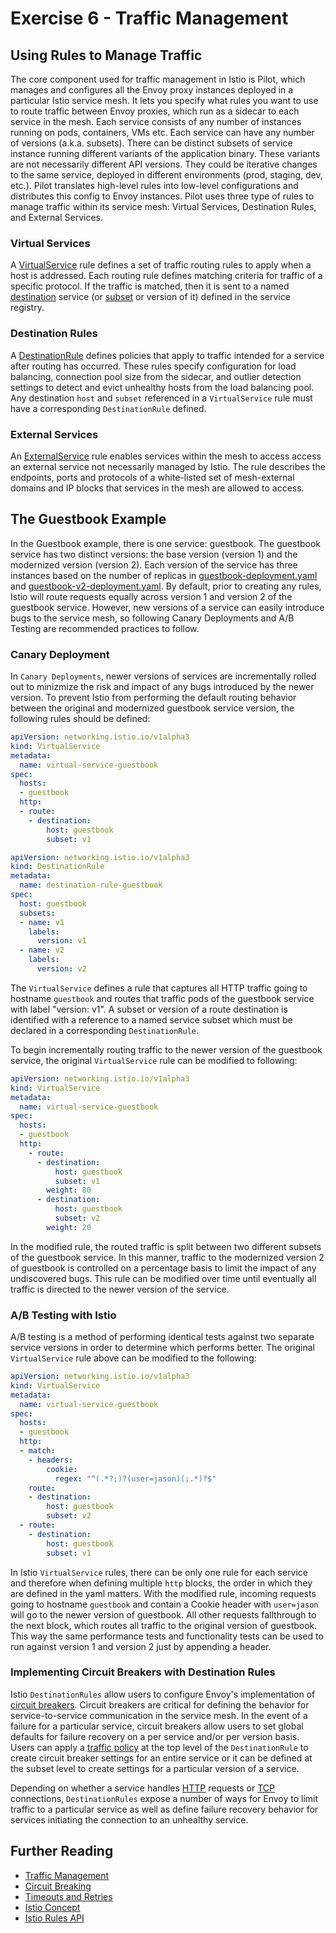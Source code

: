 # Exercise 6 - Traffic Management

## Using Rules to Manage Traffic
The core component used for traffic management in Istio is Pilot, which manages and configures all the Envoy proxy instances deployed in a particular Istio service mesh. It lets you specify what rules you want to use to route traffic between Envoy proxies, which run as a sidecar to each service in the mesh.  Each service consists of any number of instances running on pods, containers, VMs etc.  Each service can have any number of versions (a.k.a. subsets).  There can be distinct subsets of service instance running different variants of the application binary. These variants are not necessarily different API versions. They could be iterative changes to the same service, deployed in different environments (prod, staging, dev, etc.).  Pilot translates high-level rules into low-level configurations and distributes this config to Envoy instances.  Pilot uses three type of rules to manage traffic within its service mesh: Virtual Services, Destination Rules, and External Services.

### Virtual Services
A [VirtualService](https://preliminary.istio.io/docs/reference/config/istio.networking.v1alpha3.html#VirtualService) rule defines a set of traffic routing rules to apply when a host is addressed. Each routing rule defines matching criteria for traffic of a specific protocol. If the traffic is matched, then it is sent to a named [destination](https://preliminary.istio.io/docs/reference/config/istio.networking.v1alpha3.html#Destination) service (or [subset](https://preliminary.istio.io/docs/reference/config/istio.networking.v1alpha3.html#Subset) or version of it) defined in the service registry.

### Destination Rules
A [DestinationRule](https://preliminary.istio.io/docs/reference/config/istio.networking.v1alpha3.html#Destination) defines policies that apply to traffic intended for a service after routing has occurred. These rules specify configuration for load balancing, connection pool size from the sidecar, and outlier detection settings to detect and evict unhealthy hosts from the load balancing pool. Any destination `host` and `subset` referenced in a `VirtualService` rule must have a corresponding `DestinationRule` defined.

### External Services
An [ExternalService](https://preliminary.istio.io/docs/reference/config/istio.networking.v1alpha3.html#ExternalService) rule enables services within the mesh to access access an external service not necessarily managed by Istio.  The rule describes the endpoints, ports and protocols of a white-listed set of mesh-external domains and IP blocks that services in the mesh are allowed to access.

## The Guestbook Example
In the Guestbook example, there is one service: guestbook.  The guestbook service has two distinct versions: the base version (version 1) and the modernized version (version 2).  Each version of the service has three instances based on the number of replicas in [guestbook-deployment.yaml](https://github.com/linsun/examples/blob/master/guestbook-go/guestbook-deployment.yaml) and [guestbook-v2-deployment.yaml](https://github.com/linsun/examples/blob/master/guestbook-go/guestbook-v2-deployment.yaml).  By default, prior to creating any rules, Istio will route requests equally across version 1 and version 2 of the guestbook service.  However, new versions of a service can easily introduce bugs to the service mesh, so following Canary Deployments and A/B Testing are recommended practices to follow.

### Canary Deployment
In `Canary Deployments`, newer versions of services are incrementally rolled out to minizmize the risk and impact of any bugs introduced by the newer version.  To prevent Istio from performing the default routing behavior between the original and modernized guestbook service version, the following rules should be defined:

```yaml
apiVersion: networking.istio.io/v1alpha3
kind: VirtualService
metadata:
  name: virtual-service-guestbook
spec:
  hosts:
  - guestbook
  http:
  - route:
    - destination:
        host: guestbook
        subset: v1
```

```yaml
apiVersion: networking.istio.io/v1alpha3
kind: DestinationRule
metadata:
  name: destination-rule-guestbook
spec:
  host: guestbook
  subsets:
  - name: v1
    labels:
      version: v1
  - name: v2
    labels:
      version: v2
```

The `VirtualService` defines a rule that captures all HTTP traffic going to hostname `guestbook` and routes that traffic pods of the guestbook service with label "version: v1".  A subset or version of a route destination is identified with a reference to a named service subset which must be declared in a corresponding `DestinationRule`.

To begin incrementally routing traffic to the newer version of the guestbook service, the original `VirtualService` rule can be modified to following:

```yaml
apiVersion: networking.istio.io/v1alpha3
kind: VirtualService
metadata:
  name: virtual-service-guestbook
spec:
  hosts:
  - guestbook
  http:
    - route:
      - destination:
          host: guestbook
          subset: v1
        weight: 80
      - destination:
          host: guestbook
          subset: v2
        weight: 20
```

In the modified rule, the routed traffic is split between two different subsets of the guestbook service.  In this manner, traffic to the modernized version 2 of guestbook is controlled on a percentage basis to limit the impact of any undiscovered bugs.  This rule can be modified over time until eventually all traffic is directed to the newer version of the service.

### A/B Testing with Istio
A/B testing is a method of performing identical tests against two separate service versions in order to determine which performs better.  The original `VirtualService` rule above can be modified to the following:

```yaml
apiVersion: networking.istio.io/v1alpha3
kind: VirtualService
metadata:
  name: virtual-service-guestbook
spec:
  hosts:
  - guestbook
  http:
  - match:
    - headers:
        cookie:
          regex: "^(.*?;)?(user=jason)(;.*)?$"
    route:
    - destination:
        host: guestbook
        subset: v2
  - route:
    - destination:
        host: guestbook
        subset: v1
```

In Istio `VirtualService` rules, there can be only one rule for each service and therefore when defining multiple `http` blocks, the order in which they are defined in the yaml matters.  With the modified rule, incoming requests going to hostname `guestbook` and contain a Cookie header with `user=jason` will go to the newer version of guestbook.  All other requests fallthrough to the next block, which routes all traffic to the original version of guestbook.  This way the same performance tests and functionality tests can be used to run against version 1 and version 2 just by appending a header.

### Implementing Circuit Breakers with Destination Rules
Istio `DestinationRules` allow users to configure Envoy's implementation of [circuit breakers](https://www.envoyproxy.io/docs/envoy/latest/intro/arch_overview/circuit_breaking).  Circuit breakers are critical for defining the behavior for service-to-service communication in the service mesh.  In the event of a failure for a particular service, circuit breakers allow users to set global defaults for failure recovery on a per service and/or per version basis.  Users can apply a [traffic policy](https://preliminary.istio.io/docs/reference/config/istio.networking.v1alpha3.html#TrafficPolicy) at the top level of the `DestinationRule` to create circuit breaker settings for an entire service or it can be defined at the subset level to create settings for a particular version of a service.

Depending on whether a service handles [HTTP](https://preliminary.istio.io/docs/reference/config/istio.networking.v1alpha3.html#ConnectionPoolSettings.HTTPSettings) requests or [TCP](https://preliminary.istio.io/docs/reference/config/istio.networking.v1alpha3.html#ConnectionPoolSettings.TCPSettings) connections, `DestinationRules` expose a number of ways for Envoy to limit traffic to a particular service as well as define failure recovery behavior for services initiating the connection to an unhealthy service.


## Further Reading
* [Traffic Management](https://blog.openshift.com/istio-traffic-management-diving-deeper/)
* [Circuit Breaking](https://blog.openshift.com/microservices-patterns-envoy-part-i/)
* [Timeouts and Retries](https://blog.openshift.com/microservices-patterns-envoy-proxy-part-ii-timeouts-retries/)
* [Istio Concept](https://preliminary.istio.io/docs/concepts/traffic-management/)
* [Istio Rules API](https://preliminary.istio.io/docs/reference/config/istio.networking.v1alpha3.html)
